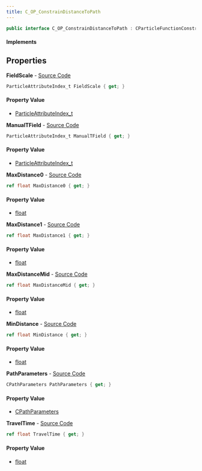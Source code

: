 ```yaml
---
title: C_OP_ConstrainDistanceToPath
---
```


```csharp
public interface C_OP_ConstrainDistanceToPath : CParticleFunctionConstraint, CParticleFunction, ISchemaClass<CParticleFunction>, ISchemaClass<CParticleFunctionConstraint>, ISchemaClass<C_OP_ConstrainDistanceToPath>, ISchemaField, ISchemaClass, INativeHandle
```

#### Implements

## Properties

**FieldScale** - [Source Code](https://github.com/swiftly-solution/swiftlys2/blob/master/managed/src/SwiftlyS2.Generated/Schemas/Interfaces/C_OP_ConstrainDistanceToPath.cs#L28)

```csharp
ParticleAttributeIndex_t FieldScale { get; }
```

#### Property Value

- [ParticleAttributeIndex_t](/docs/api/shared/schemadefinitions/particleattributeindex_t)

**ManualTField** - [Source Code](https://github.com/swiftly-solution/swiftlys2/blob/master/managed/src/SwiftlyS2.Generated/Schemas/Interfaces/C_OP_ConstrainDistanceToPath.cs#L30)

```csharp
ParticleAttributeIndex_t ManualTField { get; }
```

#### Property Value

- [ParticleAttributeIndex_t](/docs/api/shared/schemadefinitions/particleattributeindex_t)

**MaxDistance0** - [Source Code](https://github.com/swiftly-solution/swiftlys2/blob/master/managed/src/SwiftlyS2.Generated/Schemas/Interfaces/C_OP_ConstrainDistanceToPath.cs#L18)

```csharp
ref float MaxDistance0 { get; }
```

#### Property Value

- [float](https://learn.microsoft.com/dotnet/api/system.single)

**MaxDistance1** - [Source Code](https://github.com/swiftly-solution/swiftlys2/blob/master/managed/src/SwiftlyS2.Generated/Schemas/Interfaces/C_OP_ConstrainDistanceToPath.cs#L22)

```csharp
ref float MaxDistance1 { get; }
```

#### Property Value

- [float](https://learn.microsoft.com/dotnet/api/system.single)

**MaxDistanceMid** - [Source Code](https://github.com/swiftly-solution/swiftlys2/blob/master/managed/src/SwiftlyS2.Generated/Schemas/Interfaces/C_OP_ConstrainDistanceToPath.cs#L20)

```csharp
ref float MaxDistanceMid { get; }
```

#### Property Value

- [float](https://learn.microsoft.com/dotnet/api/system.single)

**MinDistance** - [Source Code](https://github.com/swiftly-solution/swiftlys2/blob/master/managed/src/SwiftlyS2.Generated/Schemas/Interfaces/C_OP_ConstrainDistanceToPath.cs#L16)

```csharp
ref float MinDistance { get; }
```

#### Property Value

- [float](https://learn.microsoft.com/dotnet/api/system.single)

**PathParameters** - [Source Code](https://github.com/swiftly-solution/swiftlys2/blob/master/managed/src/SwiftlyS2.Generated/Schemas/Interfaces/C_OP_ConstrainDistanceToPath.cs#L24)

```csharp
CPathParameters PathParameters { get; }
```

#### Property Value

- [CPathParameters](/docs/api/shared/schemadefinitions/cpathparameters)

**TravelTime** - [Source Code](https://github.com/swiftly-solution/swiftlys2/blob/master/managed/src/SwiftlyS2.Generated/Schemas/Interfaces/C_OP_ConstrainDistanceToPath.cs#L26)

```csharp
ref float TravelTime { get; }
```

#### Property Value

- [float](https://learn.microsoft.com/dotnet/api/system.single)

